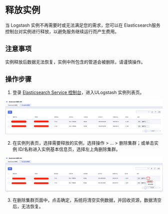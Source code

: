# 释放实例

当 Logstash 实例不再需要时或无法满足您的需求，您可以在 Elasticsearch服务 控制台对实例进行释放，以避免服务继续运行而产生费用。

## 注意事项

实例释放后数据无法恢复，实例中所包含的管道会被删除，请谨慎操作。

## 操作步骤

1. 登录 [Elasticsearch Service 控制台](https://console.ucloud.cn/ues/ulogstash)，进入ULogstash 实例列表页。

![image](/images/logstash/ulogstash_release_clusterlist_1.jpg)

2. 在实例列表页，选择需要释放的实例，选择操作 > ... > 删除集群；或单击实例 ID/名称进入实例基本信息页，选择左上角删除集群。

![image](/images/logstash/ulogstash_release_cluster_1.jpg)

3. 在删除集群页面中，点击确定，系统将清空实例数据，并回收资源，数据清空后，无法恢复。